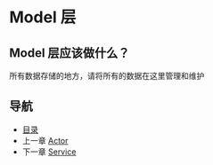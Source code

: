 # Model 层

## Model 层应该做什么？

所有数据存储的地方，请将所有的数据在这里管理和维护

## 导航
- [目录](00.md)
- 上一章 [Actor](02.md)
- 下一章 [Service](04.md)